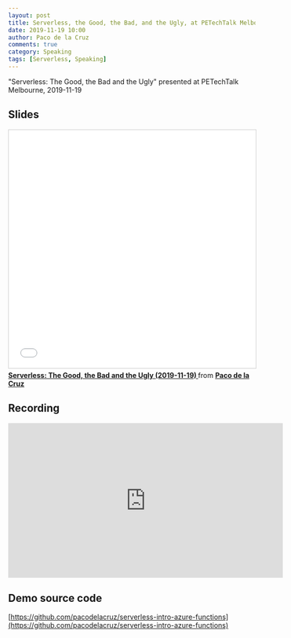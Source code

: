 ```yaml
---
layout: post
title: Serverless, the Good, the Bad, and the Ugly, at PETechTalk Melbourne
date: 2019-11-19 10:00
author: Paco de la Cruz
comments: true
category: Speaking
tags: [Serverless, Speaking]
---
```


"Serverless: The Good, the Bad and the Ugly" presented at PETechTalk Melbourne, 2019-11-19

## Slides

<iframe src="//www.slideshare.net/slideshow/embed_code/key/NBTaJNJcR54yZI" width="595" height="485" frameborder="0" marginwidth="0" marginheight="0" scrolling="no" style="border:1px solid #CCC; border-width:1px; margin-bottom:5px; max-width: 100%;" allowfullscreen> </iframe> <div style="margin-bottom:5px"> <strong> <a href="//www.slideshare.net/pacodelac/serverless-the-good-the-bad-and-the-ugly-20191119" title="Serverless: The Good, the Bad and the Ugly (2019-11-19) " target="_blank">Serverless: The Good, the Bad and the Ugly (2019-11-19) </a> </strong> from <strong><a href="https://www.slideshare.net/pacodelac" target="_blank">Paco de la Cruz</a></strong> </div>

## Recording

<iframe width="560" height="315" src="https://www.youtube.com/embed/1HqFNQk4SqY" frameborder="0" allow="accelerometer; autoplay; encrypted-media; gyroscope; picture-in-picture" allowfullscreen></iframe>

## Demo source code

[https://github.com/pacodelacruz/serverless-intro-azure-functions](https://github.com/pacodelacruz/serverless-intro-azure-functions)
